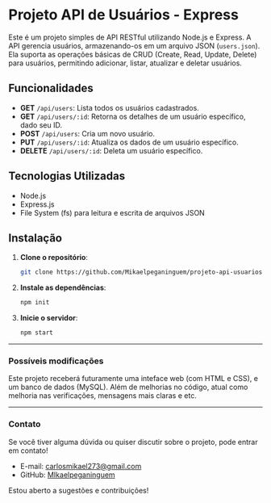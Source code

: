 # Projeto API de Usuários - Express

Este é um projeto simples de API RESTful utilizando Node.js e Express. A API gerencia usuários, armazenando-os em um arquivo JSON (`users.json`). Ela suporta as operações básicas de CRUD (Create, Read, Update, Delete) para usuários, permitindo adicionar, listar, atualizar e deletar usuários.

## Funcionalidades

- **GET** `/api/users`: Lista todos os usuários cadastrados.
- **GET** `/api/users/:id`: Retorna os detalhes de um usuário específico, dado seu ID.
- **POST** `/api/users`: Cria um novo usuário.
- **PUT** `/api/users/:id`: Atualiza os dados de um usuário específico.
- **DELETE** `/api/users/:id`: Deleta um usuário específico.

## Tecnologias Utilizadas

- Node.js
- Express.js
- File System (fs) para leitura e escrita de arquivos JSON

## Instalação

1. **Clone o repositório**:

   ```bash
   git clone https://github.com/Mikaelpeganinguem/projeto-api-usuarios.git

2. **Instale as dependências**:

    ```bash
    npm init

3. **Inicie o servidor**:
    
    ```bash
    npm start


---

### Possíveis modificações
Este projeto receberá futuramente uma inteface web (com HTML e CSS), e um banco de dados (MySQL). Além de melhorias no código, atual como melhoria nas verificações, mensagens mais claras e etc.

---

### Contato

Se você tiver alguma dúvida ou quiser discutir sobre o projeto, pode entrar em contato!

- E-mail: carlosmikael273@gmail.com
- GitHub: [MIkaelpeganinguem](https://github.com/seu-usuario)

Estou aberto a sugestões e contribuições!

